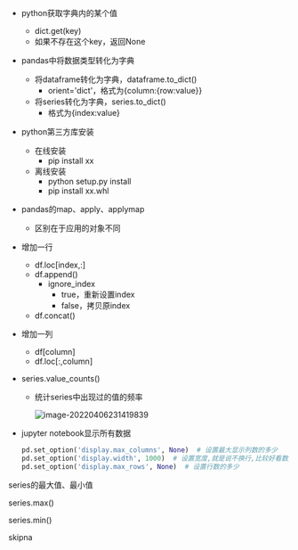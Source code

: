 - python获取字典内的某个值

  - dict.get(key)
  - 如果不存在这个key，返回None

- pandas中将数据类型转化为字典

  - 将dataframe转化为字典，dataframe.to_dict()
    - orient='dict'，格式为{column:{row:value}}
  - 将series转化为字典，series.to_dict()
    - 格式为{index:value}

- python第三方库安装

  - 在线安装
    - pip install xx
  - 离线安装
    - python setup.py install
    - pip install xx.whl

- pandas的map、apply、applymap

  - 区别在于应用的对象不同

- 增加一行

  - df.loc[index,:]
  - df.append()
    - ignore_index
      - true，重新设置index
      - false，拷贝原index
  - df.concat()

- 增加一列

  - df[column]
  - df.loc[:,column]

- series.value_counts()

  - 统计series中出现过的值的频率

    ![image-20220406231419839](https://gitee.com/hit_whr/pic_2.0/raw/main/image-20220406231419839.png)

- jupyter notebook显示所有数据

  ```python
  pd.set_option('display.max_columns', None)  # 设置最大显示列数的多少
  pd.set_option('display.width', 1000)  # 设置宽度,就是说不换行,比较好看数据
  pd.set_option('display.max_rows', None)  # 设置行数的多少
  ```

  

series的最大值、最小值

series.max()

series.min()

skipna



